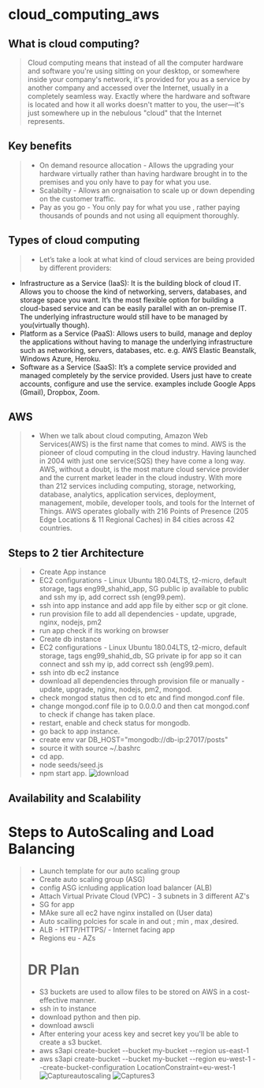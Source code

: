 # cloud_computing_aws

## What is cloud computing?
> Cloud computing means that instead of all the computer hardware and software you're using sitting on your desktop, or somewhere inside your company's network, it's provided for you as a service by another company and accessed over the Internet, usually in a completely seamless way. Exactly where the hardware and software is located and how it all works doesn't matter to you, the user—it's just somewhere up in the nebulous "cloud" that the Internet represents.

## Key benefits
> - On demand resource allocation - Allows the upgrading your hardware virtually rather than having hardware brought in to the premises and you only have to pay for what you use.
> - Scalabilty - Allows an orgnaisation to scale up or down depending on the customer traffic.
>  - Pay as you go - You only pay for what you use , rather paying thousands of pounds and not using all equipment thoroughly. 

## Types of cloud computing
> - Let’s take a look at what kind of cloud services are being provided by different providers:
- Infrastructure as a Service (IaaS): It is the building block of cloud IT. Allows you to choose the kind of networking, servers, databases, and storage space you want. It’s the most flexible option for building a cloud-based service and can be easily parallel with an on-premise IT. The underlying infrastructure would still have to be managed by you(virtually though).
- Platform as a Service (PaaS): Allows users to build, manage and deploy the applications without having to manage the underlying infrastructure such as networking, servers, databases, etc. e.g. AWS Elastic Beanstalk, Windows Azure, Heroku.
- Software as a Service (SaaS): It’s a complete service provided and managed completely by the service provided. Users just have to create accounts, configure and use the service. examples include Google Apps (Gmail), Dropbox, Zoom.

## AWS
> - When we talk about cloud computing, Amazon Web Services(AWS) is the first name that comes to mind. AWS is the pioneer of cloud computing in the cloud industry. Having launched in 2004 with just one service(SQS) they have come a long way. AWS, without a doubt, is the most mature cloud service provider and the current market leader in the cloud industry.
With more than 212 services including computing, storage, networking, database, analytics, application services, deployment, management, mobile, developer tools, and tools for the Internet of Things. AWS operates globally with 216 Points of Presence (205 Edge Locations & 11 Regional Caches) in 84 cities across 42 countries.

## Steps to 2 tier Architecture
> - Create App instance
>  - EC2 configurations - Linux Ubuntu 180.04LTS, t2-micro, default storage, tags eng99_shahid_app, SG public ip available to public and ssh my ip, add correct ssh (eng99.pem).
>  - ssh into app instance and add app file by either scp or git clone.
>  - run provision file to add all dependencies - update, upgrade, nginx, nodejs, pm2
>  - run app check if its working on browser
>  - Create db instance
>  - EC2 configurations - Linux Ubuntu 180.04LTS, t2-micro, default storage, tags eng99_shahid_db, SG private ip for app so it can connect and ssh my ip, add correct ssh (eng99.pem).
>  - ssh into db ec2 instance
>   - download all dependencies through provision file or manually - update, upgrade, nginx, nodejs, pm2, mongod.
>   - check mongod status then cd to etc and find mongod.conf file.
>   - change mongod.conf file ip to 0.0.0.0 and then cat mongod.conf to check if change has taken place.
>   - restart, enable and check status for mongodb.
>   - go back to app instance.
>   - create env var DB_HOST="mongodb://db-ip:27017/posts"
>   - source it with source ~/.bashrc
>   - cd app.
>   - node seeds/seed.js
>   - npm start app.
![download](https://user-images.githubusercontent.com/94617056/144422175-2cb78a21-0ac0-469b-a15d-5480db271a45.jpg)

## Availability and Scalability
# Steps to AutoScaling and Load Balancing 
> - Launch template for our auto scaling group
>  - Create auto scaling group (ASG)
>  - config ASG icnluding application load balancer (ALB)
>  - Attach Virtual Private Cloud (VPC) - 3 subnets in 3 different AZ's
>  - SG for app 
>  - MAke sure all ec2 have nginx installed on (User data)
>  - Auto scailing polcies for scale in and out ; min , max ,desired.
>  - ALB - HTTP/HTTPS/ - Internet facing app
>  - Regions eu - AZs
>  # DR Plan
>  - S3 buckets are used to allow files to be stored on AWS in a cost-effective manner.
>  - ssh in to instance
>  - download python and then pip.
>  - download awscli 
>  - After entering your acess key and secret key you'll be able to create a s3 bucket.
>  - aws s3api create-bucket --bucket my-bucket --region us-east-1
>  - aws s3api create-bucket --bucket my-bucket --region eu-west-1 --create-bucket-configuration LocationConstraint=eu-west-1![Captureautoscaling](https://user-images.githubusercontent.com/94617056/144631366-0a2099fa-4d35-4baa-944c-704460f94c88.PNG)
![Captures3](https://user-images.githubusercontent.com/94617056/144631499-a020397a-dea4-4edb-8a61-e64ed069231a.PNG)

